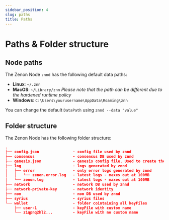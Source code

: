```yaml
---
sidebar_position: 4
slug: paths
title: Paths
---
```


# Paths & Folder structure

## Node paths
The Zenon Node `znnd` has the following default data paths:

- **Linux**: `~/.znn`
- **MacOS**: `~/Library/znn` *Please note that the path can be different due to the hardened runtime policy*
- **Windows**: `C:\Users\yourusername\AppData\Roaming\znn`

You can change the default `DataPath` using `znnd --data "value"`

## Folder structure
The Zenon Node has the following folder structure:

```json
.
├── config.json               - config file used by znnd 
├── consensus                 - consensus DB used by znnd
├── genesis.json              - genesis config file. Used to create the genesis Momentum
├── log                       - logs generated by znnd
│   ├── error                 - only error logs generated by znnd
│   │   └── zenon.error.log   - latest logs - maxes out at 100MB
│   └── zenon.log             - latest logs - maxes out at 100MB
├── network                   - network DB used by znnd
├── network-private-key       - network identity
├── nom                       - nom DB used by znnd
├── syrius                    - syrius files
└── wallet                    - folder cointaining all keyFiles
    ├── user-1                - keyFile with custom name
    └── z1qpnq2hl2...         - keyFile with no custom name
```